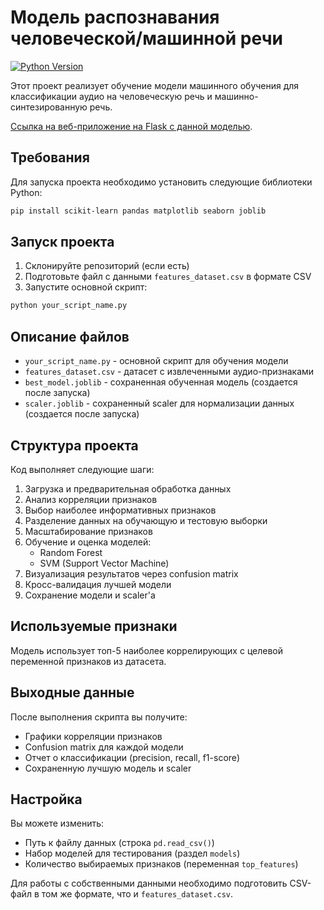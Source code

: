 # Модель распознавания человеческой/машинной речи

[![Python Version](https://img.shields.io/badge/python-3.7%2B-blue)](https://www.python.org/)

Этот проект реализует обучение модели машинного обучения для классификации аудио на человеческую речь и машинно-синтезированную речь.

[Ссылка на веб-приложение на Flask с данной моделью](https://github.com/olesiakazakova/Robot-V-Zvonkah/tree/main).

## Требования

Для запуска проекта необходимо установить следующие библиотеки Python:
```bash
pip install scikit-learn pandas matplotlib seaborn joblib
```

## Запуск проекта

1. Склонируйте репозиторий (если есть)
2. Подготовьте файл с данными `features_dataset.csv` в формате CSV
3. Запустите основной скрипт:
```bash
python your_script_name.py
```

## Описание файлов

- `your_script_name.py` - основной скрипт для обучения модели
- `features_dataset.csv` - датасет с извлеченными аудио-признаками
- `best_model.joblib` - сохраненная обученная модель (создается после запуска)
- `scaler.joblib` - сохраненный scaler для нормализации данных (создается после запуска)

## Структура проекта

Код выполняет следующие шаги:

1. Загрузка и предварительная обработка данных
2. Анализ корреляции признаков
3. Выбор наиболее информативных признаков
4. Разделение данных на обучающую и тестовую выборки
5. Масштабирование признаков
6. Обучение и оценка моделей:
   - Random Forest
   - SVM (Support Vector Machine)
7. Визуализация результатов через confusion matrix
8. Кросс-валидация лучшей модели
9. Сохранение модели и scaler'а

## Используемые признаки

Модель использует топ-5 наиболее коррелирующих с целевой переменной признаков из датасета.

## Выходные данные

После выполнения скрипта вы получите:
- Графики корреляции признаков
- Confusion matrix для каждой модели
- Отчет о классификации (precision, recall, f1-score)
- Сохраненную лучшую модель и scaler

## Настройка

Вы можете изменить:
- Путь к файлу данных (строка `pd.read_csv()`)
- Набор моделей для тестирования (раздел `models`)
- Количество выбираемых признаков (переменная `top_features`)

Для работы с собственными данными необходимо подготовить CSV-файл в том же формате, что и `features_dataset.csv`.